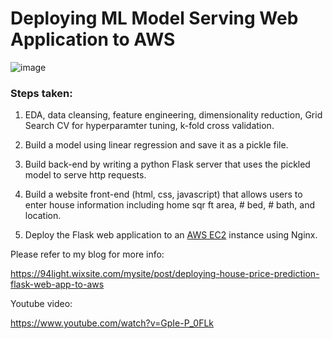 # Deploying ML Model Serving Web Application to AWS

![image](https://user-images.githubusercontent.com/15040724/149602771-cdc68587-1f54-4705-85d3-b0f4a5c498b8.png)

### Steps taken:

1. EDA, data cleansing, feature engineering, dimensionality reduction, Grid Search CV for hyperparamter tuning, k-fold cross validation.

2. Build a model using linear regression and save it as a pickle file.

3. Build back-end by writing a python Flask server that uses the pickled model to serve http requests.

4. Build a website front-end (html, css, javascript) that allows users to enter house information including home sqr ft area, # bed, # bath, and location.

5. Deploy the Flask web application to an [AWS EC2](http://ec2-3-133-88-210.us-east-2.compute.amazonaws.com/) instance using Nginx.


Please refer to my blog for more info:

https://94light.wixsite.com/mysite/post/deploying-house-price-prediction-flask-web-app-to-aws

Youtube video:

https://www.youtube.com/watch?v=GpIe-P_0FLk
